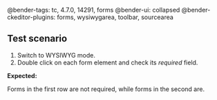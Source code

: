 @bender-tags: tc, 4.7.0, 14291, forms
@bender-ui: collapsed
@bender-ckeditor-plugins: forms, wysiwygarea, toolbar, sourcearea

## Test scenario

1. Switch to WYSIWYG mode.
1. Double click on each form element and check its _required_ field.

**Expected:**

Forms in the first row are not required, while forms in the second are.
